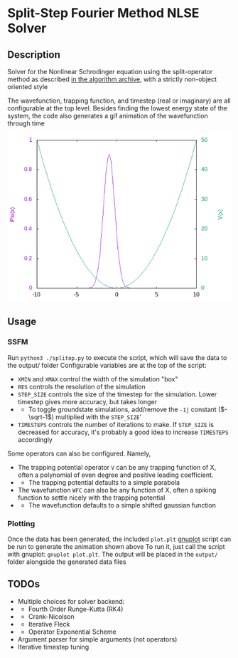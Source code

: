 # Split-Step Fourier Method NLSE Solver

## Description

Solver for the Nonlinear Schrodinger equation using the split-operator method as described [in the algorithm archive](https://www.algorithm-archive.org/contents/split-operator_method/split-operator_method.html), with a strictly non-object oriented style

The wavefunction, trapping function, and timestep (real or imaginary) are all configurable at the top level.
Besides finding the lowest energy state of the system, the code also generates a gif animation of the wavefunction through time

![Wavefunction finding groundstate animation](./output/wavefunction.gif)

## Usage

### SSFM

Run `python3 ./splitop.py` to execute the script, which will save the data to the output/ folder
Configurable variables are at the top of the script:
- `XMIN` and `XMAX` control the width of the simulation "box"
- `RES` controls the resolution of the simulation
- `STEP_SIZE` controls the size of the timestep for the simulation. Lower timestep gives more accuracy, but takes longer
- - To toggle groundstate simulations, add/remove the `-1j` constant ($-\sqrt-1$) multiplied with the `STEP_SIZE`'
- `TIMESTEPS` controls the number of iterations to make. If `STEP_SIZE` is decreased for accuracy, it's probably a good idea to increase `TIMESTEPS` accordingly

Some operators can also be configured. Namely,
- The trapping potential operator `V` can be any trapping function of X, often a polynomial of even degree and positive leading coefficient.
- - The trapping potential defaults to a simple parabola
- The wavefunction `WFC` can also be any function of X, often a spiking function to settle nicely with the trapping potential
- - The wavefunction defaults to a simple shifted gaussian function

### Plotting

Once the data has been generated, the included `plot.plt` [gnuplot](http://www.gnuplot.info/) script can be run to generate the animation shown above
To run it, just call the script with gnuplot: `gnuplot plot.plt`.
The output will be placed in the `output/` folder alongside the generated data files

## TODOs

- Multiple choices for solver backend:
- - Fourth Order Runge-Kutta (RK4)
- - Crank-Nicolson
- - Iterative Fleck
- - Operator Exponential Scheme
- Argument parser for simple arguments (not operators)
- Iterative timestep tuning

